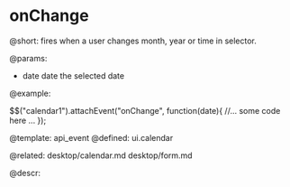 onChange
=============


@short:
	fires when a user changes month, year or time in selector. 

@params:
- date		date		the selected date

@example: 
	
$$("calendar1").attachEvent("onChange", function(date){
    //... some code here ... 
});

@template:	api_event
@defined:	ui.calendar

@related: 
	desktop/calendar.md
    desktop/form.md
	
@descr:


